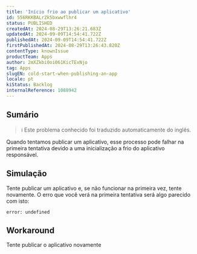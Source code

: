 ```yaml
---
title: 'Início frio ao publicar um aplicativo'
id: 556RKKBALrZk5bxwwflhr4
status: PUBLISHED
createdAt: 2024-08-29T13:26:21.683Z
updatedAt: 2024-09-09T14:54:41.722Z
publishedAt: 2024-09-09T14:54:41.722Z
firstPublishedAt: 2024-08-29T13:26:43.820Z
contentType: knownIssue
productTeam: Apps
author: 2mXZkbi0oi061KicTExNjo
tag: Apps
slugEN: cold-start-when-publishing-an-app
locale: pt
kiStatus: Backlog
internalReference: 1088942
---
```


## Sumário

>ℹ️ Este problema conhecido foi traduzido automaticamente do inglês.


Quando tentamos publicar um aplicativo, esse processo pode falhar na primeira tentativa devido a uma inicialização a frio do aplicativo responsável.

## Simulação


Tente publicar um aplicativo e, se não funcionar na primeira vez, tente novamente. O erro que você verá na primeira tentativa será algo parecido com isto:

    error: undefined

## Workaround


Tente publicar o aplicativo novamente





